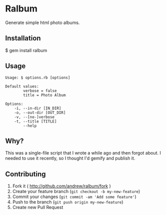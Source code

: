 # Ralbum

Generate simple html photo albums.

## Installation

$ gem install ralbum

## Usage

```
Usage: $ options.rb [options]

Default values:
        verbose = false
        title = Photo Album

Options:
    -i, --in-dir [IN_DIR]
    -o, --out-dir [OUT_DIR]
    -v, --[no-]verbose
    -t, --title [TITLE]
        --help
```

## Why?

This was a single-file script that I wrote a while ago and then
forgot about. I needed to use it recently, so I thought I'd
gemify and publish it.

## Contributing

1. Fork it ( http://github.com/andrew/ralbum/fork )
2. Create your feature branch (`git checkout -b my-new-feature`)
3. Commit your changes (`git commit -am 'Add some feature'`)
4. Push to the branch (`git push origin my-new-feature`)
5. Create new Pull Request
